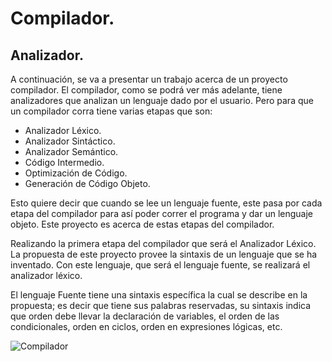 # Compilador.
## Analizador.

A continuación, se va a presentar un trabajo acerca de un proyecto compilador. El compilador, como se podrá ver más adelante, tiene analizadores que analizan un lenguaje dado por el usuario. Pero para que un compilador corra tiene varias etapas que son:
- Analizador Léxico.
- Analizador Sintáctico.
- Analizador Semántico.
- Código Intermedio.
- Optimización de Código.
- Generación de Código Objeto.

Esto quiere decir que cuando se lee un lenguaje fuente, este pasa por cada etapa del compilador para así poder correr el programa y dar un lenguaje objeto. Este proyecto es acerca de estas etapas del compilador.

Realizando la primera etapa del compilador que será el Analizador Léxico. La propuesta de este proyecto provee la sintaxis de un lenguaje que se ha inventado. Con este lenguaje, que será el lenguaje fuente, se realizará el analizador léxico. 

El lenguaje Fuente tiene una sintaxis específica la cual se describe en la propuesta; es decir que tiene sus palabras reservadas, su sintaxis indica que orden debe llevar la declaración de variables, el orden de las condicionales, orden en ciclos, orden en expresiones lógicas, etc.

![Compilador](https://github.com/AlfredoCU/Compilador/blob/feature/sintatico/Img/Interfaz.png)
